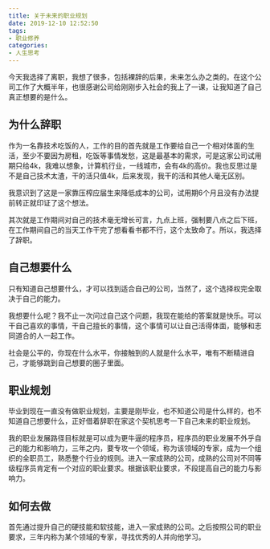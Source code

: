 ```yaml
---
title: 关于未来的职业规划
date: 2019-12-10 12:52:50
tags:
- 职业修养
categories:
- 人生思考
---
```


今天我选择了离职，我想了很多，包括裸辞的后果，未来怎么办之类的。在这个公司工作了大概半年，也很感谢公司给刚刚步入社会的我上了一课，让我知道了自己真正想要的是什么。

## 为什么辞职

作为一名靠技术吃饭的人，工作的目的首先就是工作要给自己一个相对体面的生活，至少不要因为房租，吃饭等事情发愁，这是最基本的需求，可是这家公司试用期只给4k，我难以想象，计算机行业，一线城市，会有4k的高价。我也反思过是不是自己技术太渣，干的活只值4k，后来发现，我干的活和其他人毫无区别。

我意识到了这是一家靠压榨应届生来降低成本的公司，试用期6个月且没有办法提前转正就印证了这个想法。

其次就是工作期间对自己的技术毫无增长可言，九点上班，强制要八点之后下班，在工作期间自己的当天工作干完了想看看书都不行，这个太致命了。所以，我选择了辞职。

## 自己想要什么

只有知道自己想要什么，才可以找到适合自己的公司，当然了，这个选择权完全取决于自己的能力。

我想要什么呢？我不止一次问过自己这个问题，我现在能给的答案就是快乐。可以干自己喜欢的事情，干自己擅长的事情，这个事情可以让自己活得体面，能够和志同道合的人一起工作。

社会是公平的，你现在什么水平，你接触到的人就是什么水平，唯有不断精进自己，才能够跳到自己想要的圈子里面。

## 职业规划

毕业到现在一直没有做职业规划，主要是刚毕业，也不知道公司是什么样的，也不知道自己想要什么，正好借着辞职在家这个契机思考一下自己未来的职业规划。

我的职业发展路径目标就是可以成为更牛逼的程序员，程序员的职业发展不外乎自己的能力和影响力，三年之内，要专攻一个领域，称为该领域的专家，成为一个组织的全职员工，熟悉整个行业的规则。进入一家成熟的公司，成熟的公司对不同等级程序员肯定有一个对应的职业要求。根据该职业要求，不段提高自己的能力与影响力。

## 如何去做

首先通过提升自己的硬技能和软技能，进入一家成熟的公司。之后按照公司的职业要求，三年内称为某个领域的专家，寻找优秀的人并向他学习。









